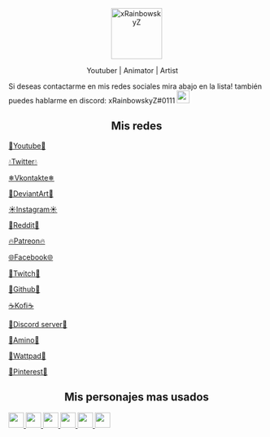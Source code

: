 <p align="center">
 <img width="100px" src="https://media.discordapp.net/attachments/778418574221115413/882457233156345947/1630464587524.png?width=811&height=811" align="center" alt=" xRainbowskyZ" />
</p>

<p align="center">Youtuber | Animator | Artist <img src="https://verified-badge.vedb.me/wp-content/uploads/2020/07/Facebook-Logo-Verified-Badge-PNG.png" width="13px"> </p>
</p>

Si deseas contactarme en mis redes sociales mira abajo en la lista! también puedes hablarme en discord: xRainbowskyZ#0111 <img src="https://cdn.discordapp.com/attachments/778418574221115413/919034122142363719/ezgif-7-f2e04a896d0d.gif" width="25px">  

 <h2 align="center">Mis redes</h2>

[🍎Youtube🍎](https://youtube.com/c/xRainbowSkyZ)

[💧Twitter💧](https://twitter.com/xRainbowskyZ)

[❄Vkontakte❄](https://vk.com/xrainbowskyz)

[🌲DeviantArt🌲](https://www.deviantart.com/xrainbowskyz)

[☀️Instagram☀️](https://www.instagram.com/xrainbowskyz/)

[🍅Reddit🍅](https://www.reddit.com/user/xRainbowskyZ)

[🔥Patreon🔥](https://www.patreon.com/xRainbowskyZ/creators)

[🌐Facebook🌐](https://facebook.com/xRainbowskyZ)

[🔮Twitch🔮](https://www.twitch.tv/xRainbowskyZ)

[🍇Github🍇](https://www.github.com/xRainbowskyZ)

[☕Kofi☕](https://ko-fi.com/xrainbowskyz)

[👑Discord server👑](https://discord.com/invite/YSxTNaYFK2)

[🌸Amino🌸](https://aminoapps.com/u/xRainbowskyZ)

[📙Wattpad📙](https://www.wattpad.com/user/xRainbowskyZ)

[📍Pinterest📍](https://www.pinterest.com/xrainbowskyz/)


<h2 align="center">Mis personajes mas usados</h2>

<a href="https://twitter.com/xRainbowskyZ">
<img src="https://media.discordapp.net/attachments/778418574221115413/869589018621382707/ab43fb6e86d0aa4eb99232efc9326450f5759b74204b60dce05d83a52194b73b0101.png" width="30px"> <img src="https://media.discordapp.net/attachments/778418574221115413/919029634803306537/1639183896801.png" width="30px"> <img src="https://media.discordapp.net/attachments/778418574221115413/919029654894039101/1639183864178.png" width="30px">  <img src="https://media.discordapp.net/attachments/778418574221115413/919029572723413072/1639184001994.png" width="30px">  <img src="https://media.discordapp.net/attachments/778418574221115413/919029613118767124/1639183934091.png" width="30px">  <img src="https://media.discordapp.net/attachments/778418574221115413/919029593036427304/1639183956180.png" width="30px"> 

<!---
xRainbowskyZ/xRainbowskyZ is a ✨ special ✨ repository because its `README.md` (this file) appears on your GitHub profile.
You can click the Preview link to take a look at your changes.
--->
